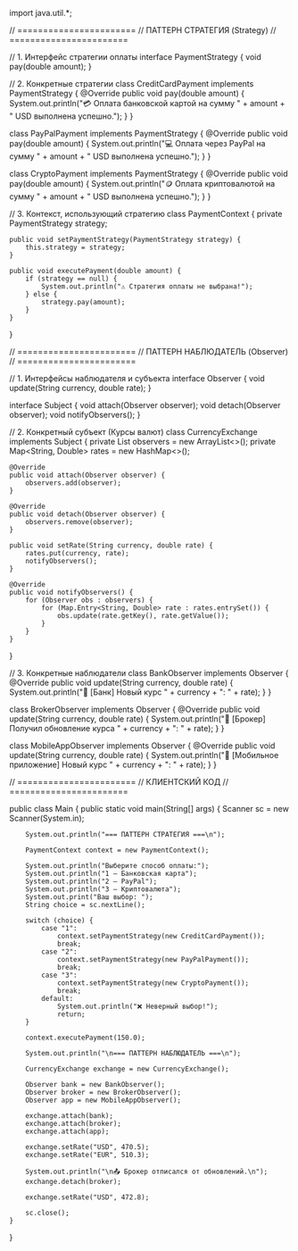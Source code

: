 import java.util.*;

// =======================
// ПАТТЕРН СТРАТЕГИЯ (Strategy)
// =======================

// 1. Интерфейс стратегии оплаты
interface PaymentStrategy {
    void pay(double amount);
}

// 2. Конкретные стратегии
class CreditCardPayment implements PaymentStrategy {
    @Override
    public void pay(double amount) {
        System.out.println("💳 Оплата банковской картой на сумму " + amount + " USD выполнена успешно.");
    }
}

class PayPalPayment implements PaymentStrategy {
    @Override
    public void pay(double amount) {
        System.out.println("💻 Оплата через PayPal на сумму " + amount + " USD выполнена успешно.");
    }
}

class CryptoPayment implements PaymentStrategy {
    @Override
    public void pay(double amount) {
        System.out.println("🪙 Оплата криптовалютой на сумму " + amount + " USD выполнена успешно.");
    }
}

// 3. Контекст, использующий стратегию
class PaymentContext {
    private PaymentStrategy strategy;

    public void setPaymentStrategy(PaymentStrategy strategy) {
        this.strategy = strategy;
    }

    public void executePayment(double amount) {
        if (strategy == null) {
            System.out.println("⚠️ Стратегия оплаты не выбрана!");
        } else {
            strategy.pay(amount);
        }
    }
}


// =======================
// ПАТТЕРН НАБЛЮДАТЕЛЬ (Observer)
// =======================

// 1. Интерфейсы наблюдателя и субъекта
interface Observer {
    void update(String currency, double rate);
}

interface Subject {
    void attach(Observer observer);
    void detach(Observer observer);
    void notifyObservers();
}

// 2. Конкретный субъект (Курсы валют)
class CurrencyExchange implements Subject {
    private List<Observer> observers = new ArrayList<>();
    private Map<String, Double> rates = new HashMap<>();

    @Override
    public void attach(Observer observer) {
        observers.add(observer);
    }

    @Override
    public void detach(Observer observer) {
        observers.remove(observer);
    }

    public void setRate(String currency, double rate) {
        rates.put(currency, rate);
        notifyObservers();
    }

    @Override
    public void notifyObservers() {
        for (Observer obs : observers) {
            for (Map.Entry<String, Double> rate : rates.entrySet()) {
                obs.update(rate.getKey(), rate.getValue());
            }
        }
    }
}

// 3. Конкретные наблюдатели
class BankObserver implements Observer {
    @Override
    public void update(String currency, double rate) {
        System.out.println("🏦 [Банк] Новый курс " + currency + ": " + rate);
    }
}

class BrokerObserver implements Observer {
    @Override
    public void update(String currency, double rate) {
        System.out.println("💼 [Брокер] Получил обновление курса " + currency + ": " + rate);
    }
}

class MobileAppObserver implements Observer {
    @Override
    public void update(String currency, double rate) {
        System.out.println("📱 [Мобильное приложение] Новый курс " + currency + ": " + rate);
    }
}


// =======================
// КЛИЕНТСКИЙ КОД
// =======================

public class Main {
    public static void main(String[] args) {
        Scanner sc = new Scanner(System.in);

        System.out.println("=== ПАТТЕРН СТРАТЕГИЯ ===\n");

        PaymentContext context = new PaymentContext();

        System.out.println("Выберите способ оплаты:");
        System.out.println("1 — Банковская карта");
        System.out.println("2 — PayPal");
        System.out.println("3 — Криптовалюта");
        System.out.print("Ваш выбор: ");
        String choice = sc.nextLine();

        switch (choice) {
            case "1":
                context.setPaymentStrategy(new CreditCardPayment());
                break;
            case "2":
                context.setPaymentStrategy(new PayPalPayment());
                break;
            case "3":
                context.setPaymentStrategy(new CryptoPayment());
                break;
            default:
                System.out.println("❌ Неверный выбор!");
                return;
        }

        context.executePayment(150.0);

        System.out.println("\n=== ПАТТЕРН НАБЛЮДАТЕЛЬ ===\n");

        CurrencyExchange exchange = new CurrencyExchange();

        Observer bank = new BankObserver();
        Observer broker = new BrokerObserver();
        Observer app = new MobileAppObserver();

        exchange.attach(bank);
        exchange.attach(broker);
        exchange.attach(app);

        exchange.setRate("USD", 470.5);
        exchange.setRate("EUR", 510.3);

        System.out.println("\n📤 Брокер отписался от обновлений.\n");
        exchange.detach(broker);

        exchange.setRate("USD", 472.8);

        sc.close();
    }
}

